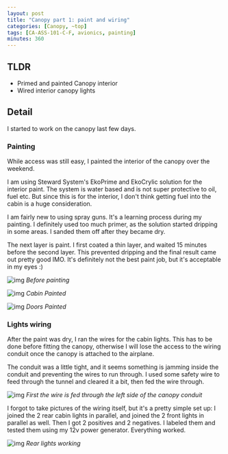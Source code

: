 ```yaml
---
layout: post
title: "Canopy part 1: paint and wiring"
categories: [Canopy, ~top]
tags: [CA-ASS-101-C-F, avionics, painting]
minutes: 360
---
```


## TLDR

- Primed and painted Canopy interior
- Wired interior canopy lights

## Detail

I started to work on the canopy last few days.

### Painting

While access was still easy, I painted the interior of the canopy over the weekend.

I am using Steward System's EkoPrime and EkoCrylic solution for the interior paint. The system is water based and is not super protective to oil, fuel etc. But since this is for the interior, I don't think getting fuel into the cabin is a huge consideration.

I am fairly new to using spray guns. It's a learning process during my painting. I definitely used too much primer, as the solution started dripping in some areas. I sanded them off after they became dry.

The next layer is paint. I first coated a thin layer, and waited 15 minutes before the second layer. This prevented dripping and the final result came out pretty good IMO. It's definitely not the best paint job, but it's acceptable in my eyes :)

![img](https://lh3.googleusercontent.com/pw/AP1GczMx3F5clXEDqvpKQVf22VO87GAnOvX4yvK2xTIq4ytq4mdXAstyLEPGz1s8KJR1VpK9XEO5n7WzBpFd_wvF0Y8krMMQeY2Mr11yvG0cxA-pjWhu7HfmV5yWouCYLXXvLkSO-Ai1dGGGfLoKxUcyv5zd9A=w2274-h1712-s-no-gm?authuser=3)
_Before painting_

![img](https://lh3.googleusercontent.com/pw/AP1GczPxsNyU9bhOzaY_d3kLDEkZA7VwT16NB1HYBEyFCJe1ACZCzRgA1iwEFdxtciTjWRRXIRZskSL-F7H1qgk22jc0nLkvjm5HMJDavgQCcbhlqzV-WfFujbOBtEGDdvcohETRJdyNLtG_QcEnBDF-THHgaA=w2274-h1712-s-no-gm?authuser=3)
_Cabin Painted_

![img](https://lh3.googleusercontent.com/pw/AP1GczMT7it6-8nwKFvdYDZyVupzAkGmeTulviEQQnWAoo0ypPx_v3X5I8NwULOZKGYyiM4Wm5ybHeEDIhQ7HD9CwTSO4Upng-uyzvZ4p7oal181z0_USv0J8tAeWcO3MMJtFeKiOq_0mAjP9yzeF9Kf_ryrvg=w2274-h1712-s-no-gm?authuser=3)
_Doors Painted_

### Lights wiring

After the paint was dry, I ran the wires for the cabin lights. This has to be done before fitting the canopy, otherwise I will lose the access to the wiring conduit once the canopy is attached to the airplane.

The conduit was a little tight, and it seems something is jamming inside the conduit and preventing the wires to run through. I used some safety wire to feed through the tunnel and cleared it a bit, then fed the wire through.

![img](https://lh3.googleusercontent.com/pw/AP1GczNThPatJeepZS5JYVu8vj6GfKWNibSeXYyJYMhvhngG5m1APtgmAb-manjYrmbk7p5k8tRTKJ-JGsaNlqCi8Dqf-lXefN4RTwaGMha3ysoiJ5pSRKCv_jwnMea8X-Q3DU8A66wz0Eaz7a1ZoP0Joo5xHA=w2274-h1712-s-no-gm?authuser=3)
_First the wire is fed through the left side of the canopy conduit_

I forgot to take pictures of the wiring itself, but it's a pretty simple set up: I joined the 2 rear cabin lights in parallel, and joined the 2 front lights in parallel as well. Then I got 2 positives and 2 negatives. I labeled them and tested them using my 12v power generator. Everything worked.

![img](https://lh3.googleusercontent.com/pw/AP1GczMZC4PlzdPE0xPU4EGkZR4Cn9gUzEhr9KBp2h1IobIaRN8XKbMxiXA1UyVHnsnxvU4RQtj7JLj5hqKZJ18pkavl7eZVUIknuGAWGQNmbdduxhPz65ps-2kTkYfOwqX_2GjwKHkD9_L3Y1sVw3fDJPWSBA=w2274-h1712-s-no-gm?authuser=3)
_Rear lights working_
